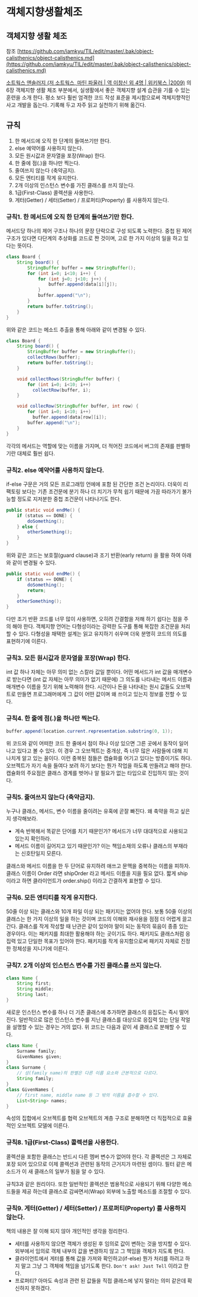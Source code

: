 # 객체지향생활체조

## 객체지향 생활 체조

참조 [https://github.com/iamkyu/TIL/edit/master/.bak/object-calisthenics/object-calisthenics.md](https://github.com/iamkyu/TIL/edit/master/.bak/object-calisthenics/object-calisthenics.md)

[소트웍스 앤솔러지 \(저 소트웍스, 마틴 파울러 \| 역 이창신 외 4명 \| 위키북스 \|2009\)](http://book.naver.com/bookdb/book_detail.nhn?bid=5441199) 의 6장 객체지향 생활 체조 부분에서, 실생활에서 좋은 객체지향 설계 습관을 기를 수 있는 훈련을 소개 한다. 평소 보다 훨씬 엄격한 코드 작성 표준을 제시함으로써 객체지향적인 사고 개발을 돕는다. 기록해 두고 자주 읽고 실천하기 위해 옮긴다.

## 규칙

1. 한 메서드에 오직 한 단계의 들여쓰기만 한다.
2. else 예약어를 사용하지 않는다.
3. 모든 원시값과 문자열을 포장\(Wrap\) 한다.
4. 한 줄에 점\(.\)을 하나만 찍는다.
5. 줄여쓰지 않는다 \(축약금지\).
6. 모든 엔티티를 작게 유지한다.
7. 2개 이상의 인스턴스 변수를 가진 클래스를 쓰지 않는다.
8. 1급\(First-Class\) 콜렉션을 사용한다.
9. 게터\(Getter\) / 세터\(Setter\) / 프로퍼티\(Property\) 를 사용하지 않는다.

### 규칙1. 한 메서드에 오직 한 단계의 들여쓰기만 한다.

메서드당 하나의 제어 구조나 하나의 문장 단락으로 구성 되도록 노력한다. 중첩 된 제어 구조가 있다면 다단계의 추상화를 코드로 짠 것이며, 고로 한 가지 이상의 일을 하고 있다는 뜻이다.

```java
class Board {
    String board() {
        StringBuffer buffer = new StringBuffer();
        for (int i=0; i<10; i++) {
            for (int j=0; j<10; j++) {
                buffer.append(data[i][j]);
            }
            buffer.append("\n");
        }
        return buffer.toString();
    }
}
```

위와 같은 코드는 메소드 추출을 통해 아래와 같이 변경될 수 있다.

```java
class Board {
    String board() {
        StringBuffer buffer = new StringBuffer();
        collectRows(buffer);
        return buffer.toString();
    }

    void collectRows(StringBuffer buffer) {
        for (int i=0; i<10; i++)
          collectRow(buffer, i);
    }

    void collecRow(StringBuffer buffer, int row) {
        for (int i=0; i<10; i++)
          buffer.append(data[row][i]);
        buffer.append("\n");
    }
}
```

각각의 메서드는 역할에 맞는 이름을 가지며, 더 적어진 코드에서 버그의 존재를 판별하기란 대체로 훨씬 쉽다.

### 규칙2. else 예약어를 사용하지 않는다.

if-else 구문은 거의 모든 프로그래밍 언에에 포함 된 간단한 조건 논리이다. 더욱이 리팩토링 보다는 기존 조건문에 분기 하나 더 치기가 무척 쉽기 때문에 가끔 따라가기 불가능할 정도로 지저분한 중첩 조건문이 나타나기도 한다.

```java
public static void endMe() {
    if (status == DONE) {
        doSomething();
    } else {
        otherSomething();
    }
}
```

위와 같은 코드는 보호절\(guard clause\)과 조기 반환\(early return\) 을 활용 하여 아래와 같이 변경될 수 있다.

```java
public static void endMe() {
    if (status == DONE) {
        doSomething();
        return;
    }
    otherSomething();
}
```

다만 조기 반환 코드를 너무 많이 사용하면, 오히려 간결함을 저해 하기 쉽다는 점을 주의 해야 한다. 객체지향 언어는 다형성이라는 강력한 도구를 통해 복잡한 조건문을 처리할 수 있다. 다형성을 채택한 설계는 읽고 유지하기 쉬우며 더욱 분명히 코드의 의도를 표현하기에 이른다.

### 규칙3. 모든 원시값과 문자열을 포장\(Wrap\) 한다.

int 값 하나 자체는 아무 의미 없는 스칼라 값일 뿐이다. 어떤 메서드가 int 값을 매개변수로 받는다면 \(int 값 자체는 아무 의미가 없기 때문에\) 그 의도를 나타내는 메서드 이름과 매개변수 이름을 짓기 위해 노력해야 한다. 시간이나 돈을 나타내는 원시 값들도 오브젝트로 만들면 프로그래머에게 그 값이 어떤 값이며 왜 쓰이고 있는지 정보를 전할 수 있다.

### 규칙4. 한 줄에 점\(.\)을 하나만 찍는다.

```java
buffer.append(location.current.representation.substring(0, 1));
```

위 코드와 같이 어떠한 코드 한 줄에서 점이 하나 이상 있으면 그른 곳에서 동작이 일어나고 있다고 볼 수 있다. 이 경우 그 오브젝트는 중개상, 즉 너무 많은 사람들에 대해 지나치게 알고 있는 꼴이다. 이런 중복된 점들은 캡슐화를 어기고 있다는 방증이기도 하다. 오브젝트가 자기 속을 들여다 보려 하기 보다는 뭔가 작업을 하도록 만들려고 해야 한다. 캡슐화의 주요점은 클래스 경계를 벗어나 알 필요가 없는 타입으로 진입하지 않는 것이다.

### 규칙5. 줄여쓰지 않는다 \(축약금지\).

누구나 클래스, 메서드, 변수 이름을 줄이려는 유혹에 곧잘 빠진다. 왜 축약을 하고 싶은지 생각해보라.

* 계속 반복해서 똑같은 단어를 치기 때문인가? 메서드가 너무 대대적으로 사용되고 있는지 확인하라.
* 메서드 이름이 길어지고 있기 때문인가? 이는 책임소재의 오류나 클래스의 부재라는 신호탄일지 모른다.

클래스와 메서드 이름을 한 두 단어로 유지하려 애쓰고 문맥을 중복하는 이름을 피하자. 클래스 이름이 Order 라면 shipOrder 라고 메서드 이름을 지을 필요 없다. 짧게 ship 이라고 하면 클라이언트가 order.ship\(\) 이라고 간결하게 표현할 수 있다.

### 규칙6. 모든 엔티티를 작게 유지한다.

50줄 이상 되는 클래스와 10개 파일 이상 되는 패키지는 없어야 한다. 보통 50줄 이상의 클래스는 한 가지 이상의 일을 하는 것이며 코드의 이해와 재사용을 점점 더 어렵게 끌고 간다. 클래스를 작게 작성할 때 난관은 같이 있어야 말이 되는 동작의 묶음이 종종 있는 경우이다. 이는 패키지를 최대한 활용해야 하는 곳이기도 하다. 패키지도 클래스처럼 응집력 있고 단일한 목표가 있어야 한다. 패키지를 작게 유지함으로써 패키지 자체로 진정한 정체성을 지니기에 이른다.

### 규칙7. 2개 이상의 인스턴스 변수를 가진 클래스를 쓰지 않는다.

```java
class Name {
    String first;
    String middle;
    String last;
}
```

새로운 인스턴스 변수를 하나 더 기존 클래스에 추가하면 클래스의 응집도는 즉시 떨어진다. 일반적으로 많은 인스턴스 변수를 지닌 클래스를 대상으로 응집력 있는 단일 작얼을 설명할 수 있는 경우는 거의 없다. 위 코드는 다음과 같이 세 클래스로 분해할 수 있다.

```java
class Name {
    Surname family;
    GivenNames given;
}
class Surname {
    // 성(family name)의 판별은 다른 이름 요소와 근본적으로 다르다.
    String family;
}
class GivenNames {
    // first name, middle name 등 그 밖의 이름을 흡수할 수 있다.
    List<String> names;
}
```

속성의 집합에서 오브젝트를 협력 오브젝트의 계층 구조로 분해하면 더 직접적으로 효율적인 오브젝트 모델에 이른다.

### 규칙8. 1급\(First-Class\) 콜렉션을 사용한다.

콜렉션을 포함한 클래스는 반드시 다른 멤버 변수가 없어야 한다. 각 콜렉션은 그 자체로 포장 되어 있으므로 이제 콜렉션과 관련된 동작의 근거지가 마련된 셈이다. 필터 같은 메소드가 이 새 클래스의 일부가 됨을 알 수 있다.

규칙3과 같은 원리이다. 또한 일반적인 콜렉션은 범용적으로 사용되기 위해 다양한 메소드들을 제공 하는데 클래스로 감싸면서\(Wrap\) 외부에 노출할 메소드를 조절할 수 있다.

### 규칙9. 게터\(Getter\) / 세터\(Setter\) / 프로퍼티\(Property\) 를 사용하지 않는다.

책의 내용은 잘 이해 되지 않아 개인적인 생각을 정리한다.

* 세터를 사용하지 않으면 객체가 생성된 후 임의로 값이 변하는 것을 방지할 수 있다. 외부에서 임의로 객체 내부의 값을 변경하지 않고 그 책임을 객체가 지도록 한다.
* 클라이언트에서 게터를 통해 값을 가져와 확인하고\(if-else\) 뭔가 처리를 하려고 하지 말고 그냥 그 객체에 책임을 넘기도록 한다. `Don't ask! Just Tell` 이라고 한다.
* 프로퍼티? 아마도 속성과 관련 된 값들을 직접 클래스에 넣지 말라는 의미 같은데 확신하지 못하겠다.

